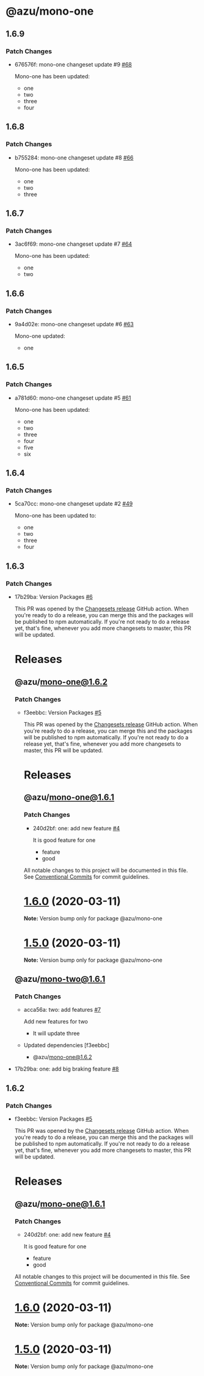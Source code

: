 # @azu/mono-one

## 1.6.9

### Patch Changes

- 676576f: mono-one changeset update #9 [#68](https://github.com/JantaeLeckie/monorepo-release-changesets/pull/68)

  Mono-one has been updated:

  - one
  - two
  - three
  - four

## 1.6.8

### Patch Changes

- b755284: mono-one changeset update #8 [#66](https://github.com/JantaeLeckie/monorepo-release-changesets/pull/66)

  Mono-one has been updated:

  - one
  - two
  - three

## 1.6.7

### Patch Changes

- 3ac6f69: mono-one changeset update #7 [#64](https://github.com/JantaeLeckie/monorepo-release-changesets/pull/64)

  Mono-one has been updated:

  - one
  - two

## 1.6.6

### Patch Changes

- 9a4d02e: mono-one changeset update #6 [#63](https://github.com/JantaeLeckie/monorepo-release-changesets/pull/63)

  Mono-one updated:

  - one

## 1.6.5

### Patch Changes

- a781d60: mono-one changeset update #5 [#61](https://github.com/JantaeLeckie/monorepo-release-changesets/pull/61)

  Mono-one has been updated:

  - one
  - two
  - three
  - four
  - five
  - six

## 1.6.4

### Patch Changes

- 5ca70cc: mono-one changeset update #2 [#49](https://github.com/JantaeLeckie/monorepo-release-changesets/pull/49)

  Mono-one has been updated to:

  - one
  - two
  - three
  - four

## 1.6.3

### Patch Changes

- 17b29ba: Version Packages [#6](https://github.com/azu/monorepo-release-changesets/pull/6)

  This PR was opened by the [Changesets release](https://github.com/changesets/action) GitHub action. When you're ready to do a release, you can merge this and the packages will be published to npm automatically. If you're not ready to do a release yet, that's fine, whenever you add more changesets to master, this PR will be updated.

  # Releases

  ## @azu/mono-one@1.6.2

  ### Patch Changes

  - f3eebbc: Version Packages [#5](https://github.com/azu/monorepo-release-changesets/pull/5)

    This PR was opened by the [Changesets release](https://github.com/changesets/action) GitHub action. When you're ready to do a release, you can merge this and the packages will be published to npm automatically. If you're not ready to do a release yet, that's fine, whenever you add more changesets to master, this PR will be updated.

    # Releases

    ## @azu/mono-one@1.6.1

    ### Patch Changes

    - 240d2bf: one: add new feature [#4](https://github.com/azu/monorepo-release-changesets/pull/4)

      It is good feature for one

      - feature
      - good

    All notable changes to this project will be documented in this file.
    See [Conventional Commits](https://conventionalcommits.org) for commit guidelines.

    # [1.6.0](https://github.com/azu/monorepo-release-changesets/compare/v1.5.0...v1.6.0) (2020-03-11)

    **Note:** Version bump only for package @azu/mono-one

    # [1.5.0](https://github.com/azu/monorepo-release-changesets/compare/v1.4.1...v1.5.0) (2020-03-11)

    **Note:** Version bump only for package @azu/mono-one

  ## @azu/mono-two@1.6.1

  ### Patch Changes

  - acca56a: two: add features [#7](https://github.com/azu/monorepo-release-changesets/pull/7)

    Add new features for two

    - It will update three

  - Updated dependencies [f3eebbc]
    - @azu/mono-one@1.6.2

- 17b29ba: one: add big braking feature [#8](https://github.com/azu/monorepo-release-changesets/pull/8)

## 1.6.2

### Patch Changes

- f3eebbc: Version Packages [#5](https://github.com/azu/monorepo-release-changesets/pull/5)

  This PR was opened by the [Changesets release](https://github.com/changesets/action) GitHub action. When you're ready to do a release, you can merge this and the packages will be published to npm automatically. If you're not ready to do a release yet, that's fine, whenever you add more changesets to master, this PR will be updated.

  # Releases

  ## @azu/mono-one@1.6.1

  ### Patch Changes

  - 240d2bf: one: add new feature [#4](https://github.com/azu/monorepo-release-changesets/pull/4)

    It is good feature for one

    - feature
    - good

  All notable changes to this project will be documented in this file.
  See [Conventional Commits](https://conventionalcommits.org) for commit guidelines.

  # [1.6.0](https://github.com/azu/monorepo-release-changesets/compare/v1.5.0...v1.6.0) (2020-03-11)

  **Note:** Version bump only for package @azu/mono-one

  # [1.5.0](https://github.com/azu/monorepo-release-changesets/compare/v1.4.1...v1.5.0) (2020-03-11)

  **Note:** Version bump only for package @azu/mono-one
